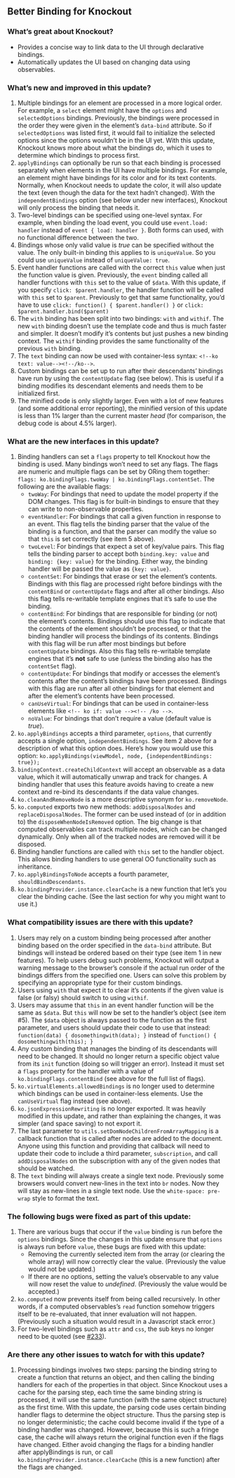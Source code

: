 ## Better Binding for Knockout

### What’s great about Knockout?

* Provides a concise way to link data to the UI through declarative bindings.
* Automatically updates the UI based on changing data using observables.

### What’s new and improved in this update?

1. Multiple bindings for an element are processed in a more logical order. For example, a `select` element might have the `options` and `selectedOptions` bindings. Previously, the bindings were processed in the order they were given in the element’s `data-bind` attribute. So if `selectedOptions` was listed first, it would fail to initialize the selected options since the options wouldn’t be in the UI yet. With this update, Knockout knows more about what the bindings do, which it uses to determine which bindings to process first.
2. `applyBindings` can optionally be run so that each binding is processed separately when elements in the UI have multiple bindings. For example, an element might have bindings for its color and for its text contents. Normally, when Knockout needs to update the color, it will also update the text (even though the data for the text hadn’t changed). With the `independentBindings` option (see below under new interfaces), Knockout will only process the binding that needs it.
3. Two-level bindings can be specified using one-level syntax. For example, when binding the load event, you could use `event.load: handler` instead of `event { load: handler }`. Both forms can used, with no functional difference between the two.
4. Bindings whose only valid value is *true* can be specified without the value. The only built-in binding this applies to is `uniqueValue`. So you could use `uniqueValue` instead of `uniqueValue: true`.
5. Event handler functions are called with the correct `this` value when just the function value is given. Previously, the `event` binding called all handler functions with `this` set to the value of `$data`. With this update, if you specify `click: $parent.handler`, the handler function will be called with `this` set to `$parent`. Previously to get that same functionality, you’d have to use `click: function() { $parent.handler() }` or `click: $parent.handler.bind($parent)`
6. The `with` binding has been split into two bindings: `with` and `withif`. The new `with` binding doesn’t use the template code and thus is much faster and simpler. It doesn’t modify it’s contents but just pushes a new binding context. The `withif` binding provides the same functionality of the previous `with` binding.
7. The `text` binding can now be used with container-less syntax: `<!--ko text: value--><!--/ko-->`.
8. Custom bindings can be set up to run after their descendants’ bindings have run by using the `contentUpdate` flag (see below). This is useful if a binding modifies its descendant elements and needs them to be initialized first.
9. The minified code is only slightly larger. Even with a lot of new features (and some additional error reporting), the minified version of this update is less than 1% larger than the current master *head* (for comparison, the debug code is about 4.5% larger).

### What are the new interfaces in this update?

1. Binding handlers can set a `flags` property to tell Knockout how the binding is used. Many bindings won’t need to set any flags. The flags are numeric and multiple flags can be set by ORing them together: `flags: ko.bindingFlags.twoWay | ko.bindingFlags.contentSet`. The following are the available flags:
   * `twoWay`: For bindings that need to update the model property if the DOM changes. This flag is for built-in bindings to ensure that they can write to non-observable properties.
   * `eventHandler`: For bindings that call a given function in response to an event. This flag tells the binding parser that the value of the binding is a function, and that the parser can modify the value so that `this` is set correctly (see item 5 above).
   * `twoLevel`: For bindings that expect a set of key/value pairs. This flag tells the binding parser to accept both `binding.key: value` and `binding: {key: value}` for the binding. Either way, the binding handler will be passed the value as `{key: value}`.
   * `contentSet`: For bindings that erase or set the element’s contents. Bindings with this flag are processed right before bindings with the `contentBind` or `contentUpdate` flags and after all other bindings. Also this flag tells re-writable template engines that it’s safe to use the binding.
   * `contentBind`: For bindings that are responsible for binding (or not) the element’s contents. Bindings should use this flag to indicate that the contents of the element shouldn’t be processed, or that the binding handler will process the bindings of its contents. Bindings with this flag will be run after most bindings but before `contentUpdate` bindings. Also this flag tells re-writable template engines that it’s **not** safe to use (unless the binding also has the `contentSet` flag).
   * `contentUpdate`: For bindings that modify or accesses the element’s contents after the content’s bindings have been processed. Bindings with this flag are run after all other bindings for that element and after the element’s contents have been processed.
   * `canUseVirtual`: For bindings that can be used in container-less elements like `<!-- ko if: value --><!-- /ko -->`.
   * `noValue`: For bindings that don’t require a value (default value is *true*).
2. `ko.applyBindings` accepts a third parameter, `options`, that currently accepts a single option, `independentBindings`. See item 2 above for a description of what this option does. Here’s how you would use this option: `ko.applyBindings(viewModel, node, {independentBindings: true});`
3. `bindingContext.createChildContext` will accept an observable as a data value, which it will automatically unwrap and track for changes. A binding handler that uses this feature avoids having to create a new context and re-bind its descendants if the data value changes.
4. `ko.cleanAndRemoveNode` is a more descriptive synonym for `ko.removeNode`.
5. `ko.computed` exports two new methods: `addDisposalNodes` and `replaceDisposalNodes`. The former can be used instead of (or in addition to) the `disposeWhenNodeIsRemoved` option. The big change is that computed observables can track multiple nodes, which can be changed dynamically. Only when all of the tracked nodes are removed will it be disposed.
6. Binding handler functions are called with `this` set to the handler object. This allows binding handlers to use general OO functionality such as inheritance.
7. `ko.applyBindingsToNode` accepts a fourth parameter, `shouldBindDescendants`.
8. `ko.bindingProvider.instance.clearCache` is a new function that let’s you clear the binding cache. (See the last section for why you might want to use it.)

### What compatibility issues are there with this update?

1. Users may rely on a custom binding being processed after another binding based on the order specified in the `data-bind` attribute. But bindings will instead be ordered based on their type (see item 1 in new features). To help users debug such problems, Knockout will output a warning message to the browser’s console if the actual run order of the bindings differs from the specified one. Users can solve this problem by specifying an appropriate type for their custom bindings.
2. Users using `with` that expect it to clear it’s contents if the given value is false (or falsy) should switch to using `withif`.
3. Users may assume that `this` in an event handler function will be the same as `$data`. But `this` will now be set to the handler’s object (see item #5). The `$data` object is always passed to the function as the first parameter, and users should update their code to use that instead: `function(data) { dosomethingwith(data); }` instead of `function() { dosomethingwith(this); }`
4. Any custom binding that manages the binding of its descendants will need to be changed. It should no longer return a specific object value from its `init` function (doing so will trigger an error). Instead it must set a `flags` property for the handler with a value of `ko.bindingFlags.contentBind` (see above for the full list of flags).
5. `ko.virtualElements.allowedBindings` is no longer used to determine which bindings can be used in container-less elements. Use the `canUseVirtual` flag instead (see above).
6. `ko.jsonExpressionRewriting` is no longer exported. It was heavily modified in this update, and rather than explaining the changes, it was simpler (and space saving) to not export it.
7. The last parameter to `utils.setDomNodeChildrenFromArrayMapping` is a callback function that is called after nodes are added to the document. Anyone using this function and providing that callback will need to update their code to include a third parameter, `subscription`, and call `addDisposalNodes` on the subscription with any of the given nodes that should be watched.
8. The `text` binding will always create a single text node. Previously some browsers would convert new-lines in the text into `br` nodes. Now they will stay as new-lines in a single text node. Use the `white-space: pre-wrap` style to format the text.

### The following bugs were fixed as part of this update:

1. There are various bugs that occur if the `value` binding is run before the `options` bindings. Since the changes in this update ensure that `options` is always run before `value`, these bugs are fixed with this update:
   * Removing the currently selected item from the array (or clearing the whole array) will now correctly clear the value. (Previously the value would not be updated.)
   * If there are no options, setting the value’s observable to any value will now reset the value to *undefined*. (Previously the value would be accepted.)
2. `ko.computed` now prevents itself from being called recursively. In other words, if a computed observables’s `read` function somehow triggers itself to be re-evaluated, that inner evaluation will not happen. (Previously such a situation would result in a Javascript stack error.)
3. For two-level bindings such as `attr` and `css`, the sub keys no longer need to be quoted (see [#233](https://github.com/SteveSanderson/knockout/issues/233)).

### Are there any other issues to watch for with this update?

1. Processing bindings involves two steps: parsing the binding string to create a function that returns an object, and then calling the binding handlers for each of the properties in that object. Since Knockout uses a cache for the parsing step, each time the same binding string is processed, it will use the same function (with the same object structure) as the first time. With this update, the parsing code uses certain binding handler flags to determine the object structure. Thus the parsing step is no longer deterministic; the cache could become invalid if the type of a binding handler was changed. However, because this is such a fringe case, the cache will always return the original function even if the flags have changed. Either avoid changing the flags for a binding handler after applyBindings is run, or call `ko.bindingProvider.instance.clearCache` (this is a new function) after the flags are changed.
